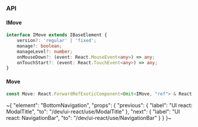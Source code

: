 

### API

#### IMove

```ts
interface IMove extends IBaseElement {
    version?: 'regular' | 'fixed';
    manage?: boolean;
    manageLevel?: number;
    onMouseDown?: (event: React.MouseEvent<any>) => any;
    onTouchStart?: (event: React.TouchEvent<any>) => any;
}
```

#### Move

```ts
const Move: React.ForwardRefExoticComponent<Omit<IMove, "ref"> & React.RefAttributes<unknown>>;
```


~{
  "element": "BottomNavigation",
  "props": {
    "previous": {
      "label": "UI react: ModalTitle",
      "to": "/dev/ui-react/use/ModalTitle"
    },
    "next": {
      "label": "UI react: NavigationBar",
      "to": "/dev/ui-react/use/NavigationBar"
    }
  }
}~
